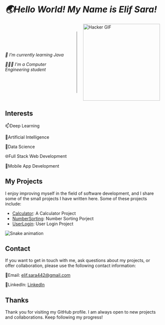 # *🌏Hello World! My Name is Elif Sara!*

<div style="display: flex; align-items: center;">
  <div style="flex: 1;">
    <p><em>🌱 I’m currently learning Java</em></p>
    <p><em>👩🏻‍💻 I'm a Computer Engineering student</em></p>
    <!-- Diğer metinler buraya gelebilir -->
  </div>
  <div style="border-left: 1px solid #555; height: 200px; margin: 0 20px;"></div>
  <div>
    <img src="https://media.tenor.com/lNtmoshuUI8AAAAi/bahroo-hacker.gif" alt="Hacker GIF" width="250">
  </div>
</div>

## Interests

📫Deep Learning

👀Artificial Intelligence

💞️Data Science

🌐Full Stack Web Development

📱Mobile App Development

## My Projects

I enjoy improving myself in the field of software development, and I share some of the small projects I have written here. Some of these projects include:

- [Calculator](https://github.com/elifsara/Java101/blob/master/Calculator.java): A Calculator Project
- [NumberSorting](https://github.com/elifsara/Java101/blob/master/NumberSorting.java): Number Sorting Porject
- [UserLogin](https://github.com/elifsara/Java101/blob/master/userLogin.java): User Login Project

<img src="https://raw.githubusercontent.com/elifsara/elifsara/output/snake.svg" alt="Snake animation" />

###
## Contact

If you want to get in touch with me, ask questions about my projects, or offer collaboration, please use the following contact information:

💬Email: [elif.sara442@gmail.com](mailto:elif.sara442@gmail.com)

💬LinkedIn: [LinkedIn](https://www.linkedin.com/in/elifsarahan/)

## Thanks

Thank you for visiting my GitHub profile. I am always open to new projects and collaborations. Keep following my progress!
